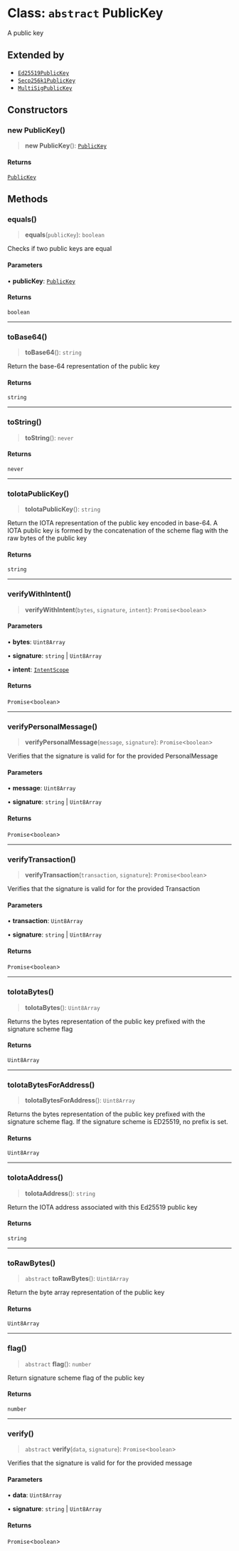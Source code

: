 # Class: `abstract` PublicKey

A public key

## Extended by

- [`Ed25519PublicKey`](../../keypairs/ed25519/classes/Ed25519PublicKey.md)
- [`Secp256k1PublicKey`](../../keypairs/secp256k1/classes/Secp256k1PublicKey.md)
- [`MultiSigPublicKey`](../../multisig/classes/MultiSigPublicKey.md)

## Constructors

### new PublicKey()

> **new PublicKey**(): [`PublicKey`](PublicKey.md)

#### Returns

[`PublicKey`](PublicKey.md)

## Methods

### equals()

> **equals**(`publicKey`): `boolean`

Checks if two public keys are equal

#### Parameters

• **publicKey**: [`PublicKey`](PublicKey.md)

#### Returns

`boolean`

***

### toBase64()

> **toBase64**(): `string`

Return the base-64 representation of the public key

#### Returns

`string`

***

### toString()

> **toString**(): `never`

#### Returns

`never`

***

### toIotaPublicKey()

> **toIotaPublicKey**(): `string`

Return the IOTA representation of the public key encoded in
base-64. A IOTA public key is formed by the concatenation
of the scheme flag with the raw bytes of the public key

#### Returns

`string`

***

### verifyWithIntent()

> **verifyWithIntent**(`bytes`, `signature`, `intent`): `Promise`\<`boolean`\>

#### Parameters

• **bytes**: `Uint8Array`

• **signature**: `string` \| `Uint8Array`

• **intent**: [`IntentScope`](../type-aliases/IntentScope.md)

#### Returns

`Promise`\<`boolean`\>

***

### verifyPersonalMessage()

> **verifyPersonalMessage**(`message`, `signature`): `Promise`\<`boolean`\>

Verifies that the signature is valid for for the provided PersonalMessage

#### Parameters

• **message**: `Uint8Array`

• **signature**: `string` \| `Uint8Array`

#### Returns

`Promise`\<`boolean`\>

***

### verifyTransaction()

> **verifyTransaction**(`transaction`, `signature`): `Promise`\<`boolean`\>

Verifies that the signature is valid for for the provided Transaction

#### Parameters

• **transaction**: `Uint8Array`

• **signature**: `string` \| `Uint8Array`

#### Returns

`Promise`\<`boolean`\>

***

### toIotaBytes()

> **toIotaBytes**(): `Uint8Array`

Returns the bytes representation of the public key
prefixed with the signature scheme flag

#### Returns

`Uint8Array`

***

### toIotaBytesForAddress()

> **toIotaBytesForAddress**(): `Uint8Array`

Returns the bytes representation of the public key
prefixed with the signature scheme flag. If the
signature scheme is ED25519, no prefix is set.

#### Returns

`Uint8Array`

***

### toIotaAddress()

> **toIotaAddress**(): `string`

Return the IOTA address associated with this Ed25519 public key

#### Returns

`string`

***

### toRawBytes()

> `abstract` **toRawBytes**(): `Uint8Array`

Return the byte array representation of the public key

#### Returns

`Uint8Array`

***

### flag()

> `abstract` **flag**(): `number`

Return signature scheme flag of the public key

#### Returns

`number`

***

### verify()

> `abstract` **verify**(`data`, `signature`): `Promise`\<`boolean`\>

Verifies that the signature is valid for for the provided message

#### Parameters

• **data**: `Uint8Array`

• **signature**: `string` \| `Uint8Array`

#### Returns

`Promise`\<`boolean`\>
